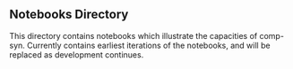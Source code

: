 ## Notebooks Directory

This directory contains notebooks which illustrate the capacities of comp-syn. 
Currently contains earliest iterations of the notebooks, and will be replaced as development continues.


